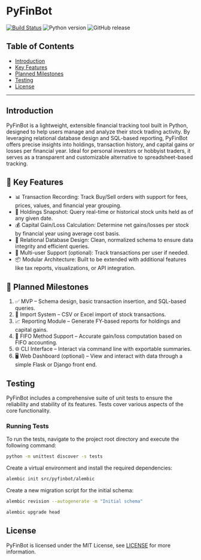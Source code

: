 # PyFinBot
[![Build Status](https://github.com/GreenMachine582/PyFinBot/actions/workflows/general_tests.yml/badge.svg?branch=main)](https://github.com/GreenMachine582/PyFinBot/actions/workflows/project_tests.yml)
![Python version](https://img.shields.io/badge/python-3.10%20--%203.12-blue.svg)
![GitHub release](https://img.shields.io/github/v/release/GreenMachine582/PyFinBot?include_prereleases)

## Table of Contents
- [Introduction](#introduction)
- [Key Features](#-key-features)
- [Planned Milestones](#-planned-milestones)
- [Testing](#testing)
- [License](#license)

---

## Introduction
PyFinBot is a lightweight, extensible financial tracking tool built in Python, designed to help users manage and 
analyze their stock trading activity. By leveraging relational database design and SQL-based reporting, PyFinBot 
offers precise insights into holdings, transaction history, and capital gains or losses per financial year. Ideal for 
personal investors or hobbyist traders, it serves as a transparent and customizable alternative to spreadsheet-based 
tracking.

## 🚀 Key Features
* 📊 Transaction Recording: Track Buy/Sell orders with support for fees, prices, values, and financial year grouping.
* 📆 Holdings Snapshot: Query real-time or historical stock units held as of any given date. 
* 💰 Capital Gain/Loss Calculation: Determine net gains/losses per stock by financial year using average cost basis.
* 🔗 Relational Database Design: Clean, normalized schema to ensure data integrity and efficient queries.
* 🔐 Multi-user Support (optional): Track transactions per user if needed.
* 📦 Modular Architecture: Built to be extended with additional features like tax reports, visualizations, or API integration.

## 🎯 Planned Milestones
1. ✅ MVP – Schema design, basic transaction insertion, and SQL-based queries.
2. 🔄 Import System – CSV or Excel import of stock transactions.
3. 📈 Reporting Module – Generate FY-based reports for holdings and capital gains.
4. 🧮 FIFO Method Support – Accurate gain/loss computation based on FIFO accounting.
5. 🌐 CLI Interface – Interact via command line with exportable summaries.
6. 🖥️ Web Dashboard (optional) – View and interact with data through a simple Flask or Django front end.

## Testing
PyFinBot includes a comprehensive suite of unit tests to ensure the reliability and stability of its features. Tests 
cover various aspects of the core functionality.

### Running Tests
To run the tests, navigate to the project root directory and execute the following command:

```bash
python -m unittest discover -s tests
```


Create a virtual environment and install the required dependencies:
```bash
alembic init src/pyfinbot/alembic
```

Create a new migration script for the initial schema:
```bash
alembic revision --autogenerate -m "Initial schema"
```

```bash
alembic upgrade head
```


## License
PyFinBot is licensed under the MIT License, see [LICENSE](LICENSE) for more information.